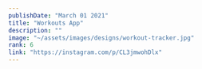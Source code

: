 ```yaml
---
publishDate: "March 01 2021"
title: "Workouts App"
description: ""
image: "~/assets/images/designs/workout-tracker.jpg"
rank: 6
link: "https://instagram.com/p/CL3jmwohDlx"
---
```

